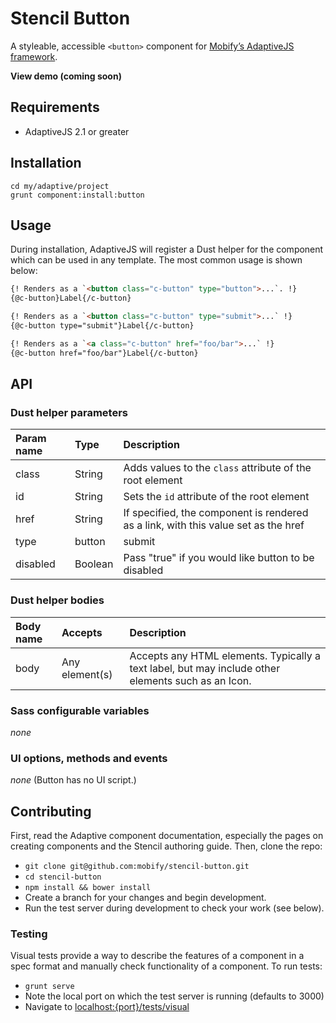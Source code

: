 # Stencil Button

A styleable, accessible `<button>` component for [Mobify’s AdaptiveJS framework](http://adaptivejs.mobify.com/).

**View demo (coming soon)**


## Requirements

- AdaptiveJS 2.1 or greater


## Installation

```shell
cd my/adaptive/project
grunt component:install:button
```


## Usage

During installation, AdaptiveJS will register a Dust helper for the component which can be used in any template. The most common usage is shown below:

```html
{! Renders as a `<button class="c-button" type="button">...`. !}
{@c-button}Label{/c-button}

{! Renders as a `<button class="c-button" type="submit">...` !}
{@c-button type="submit"}Label{/c-button}

{! Renders as a `<a class="c-button" href="foo/bar">...` !}
{@c-button href="foo/bar"}Label{/c-button}
```


## API

### Dust helper parameters

Param name | Type            | Description
:--------- | :-------------- | :----------
class      | String          | Adds values to the `class` attribute of the root element
id         | String          | Sets the `id` attribute of the root element
href       | String          | If specified, the component is rendered as a link, with this value set as the href
type       | button|submit   | Specifies button type. Defaults to `button`, which is different from the default for HTML.
disabled   | Boolean         | Pass "true" if you would like button to be disabled

### Dust helper bodies

Body name | Accepts        | Description
:-------- | :------------- | :----------
body      | Any element(s) | Accepts any HTML elements. Typically a text label, but may include other elements such as an Icon.

### Sass configurable variables

_none_

### UI options, methods and events

_none_ (Button has no UI script.)


## Contributing

First, read the Adaptive component documentation, especially the pages on creating components and the Stencil authoring guide. Then, clone the repo:

- `git clone git@github.com:mobify/stencil-button.git`
- `cd stencil-button`
- `npm install && bower install`
- Create a branch for your changes and begin development.
- Run the test server during development to check your work (see below).

### Testing

Visual tests provide a way to describe the features of a component in a spec format and manually check functionality of a component. To run tests:

- `grunt serve`
- Note the local port on which the test server is running (defaults to 3000)
- Navigate to [localhost:{port}/tests/visual](http://localhost:3000/tests/visual)
